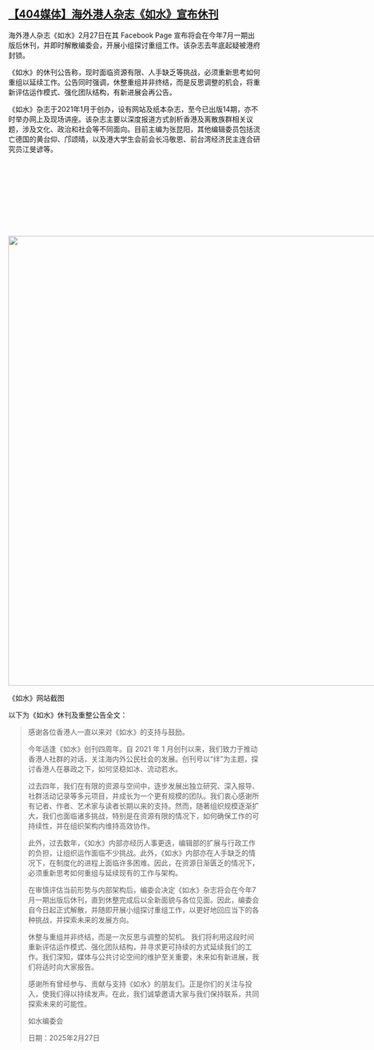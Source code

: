 <!--1740725565000-->
[【404媒体】海外港人杂志《如水》宣布休刊](https://chinadigitaltimes.net/chinese/716161.html)
------

<p>海外港人杂志《如水》2月27日在其 Facebook Page 宣布将会在今年7月一期出版后休刊，并即时解散编委会，开展小组探讨重组工作。该杂志去年底起疑被港府封锁。</p><p>《如水》的休刊公告称，现时面临资源有限、人手缺乏等挑战，必须重新思考如何重组以延续工作。公告同时强调，休整重组并非终结，而是反思调整的机会，将重新评估运作模式、强化团队结构，有新进展会再公告。</p><p>《如水》杂志于2021年1月于创办，设有网站及纸本杂志，至今已出版14期，亦不时举办网上及现场讲座。该杂志主要以深度报道方式剖析香港及离散族群相关议题，涉及文化、政治和社会等不同面向。目前主编为张昆阳，其他编辑委员包括流亡德国的黄台仰、邝颂晴，以及港大学生会前会长冯敬恩、前台湾经济民主连合研究员江旻谚等。</p><div id="attachment_716170" style="width: 910px" class="wp-caption aligncenter"><img decoding="async" aria-describedby="caption-attachment-716170" src="data:image/svg+xml,%3Csvg%20xmlns='http://www.w3.org/2000/svg'%20viewBox='0%200%20900%200'%3E%3C/svg%3E" alt="" width="900" height="" class="size-full wp-image-716170" data-lazy-src="https://chinadigitaltimes.net/chinese/files/2025/02/32-2-scaled.jpg"><noscript><img decoding="async" aria-describedby="caption-attachment-716170" src="https://chinadigitaltimes.net/chinese/files/2025/02/32-2-scaled.jpg" alt="" width="900" height="" class="size-full wp-image-716170"></noscript><p id="caption-attachment-716170" class="wp-caption-text">《如水》网站截图</p></div><p>以下为《如水》休刊及重整公告全文：</p><blockquote><p>感谢各位香港人一直以来对《如水》的支持与鼓励。</p><p>今年适逢《如水》创刊四周年。自 2021 年 1 月创刊以来，我们致力于推动香港人社群的对话，关注海内外公民社会的发展。创刊号以“绊”为主题，探讨香港人在暴政之下，如何坚稳如冰、流动若水。</p><p>过去四年，我们在有限的资源与空间中，逐步发展出独立研究、深入报导、社群活动记录等多元项目，并成长为一个更有规模的团队。我们衷心感谢所有记者、作者、艺术家与读者长期以来的支持。然而，随著组织规模逐渐扩大，我们也面临诸多挑战，特别是在资源有限的情况下，如何确保工作的可持续性，并在组织架构内维持高效协作。</p><p>此外，过去数年，《如水》内部亦经历人事更迭，编辑部的扩展与行政工作的负担，让组织运作面临不少挑战。此外，《如水》内部亦在人手缺乏的情况下，在制度化的进程上面临许多困难。因此，在资源日渐匮乏的情况下，必须重新思考如何重组与延续现有的工作与架构。</p><p>在审慎评估当前形势与内部架构后，编委会决定《如水》杂志将会在今年7月一期出版后休刊，直到休整完成后以全新面貌与各位见面。因此，编委会自今日起正式解散，并随即开展小组探讨重组工作，以更好地回应当下的各种挑战，并探索未来的发展方向。</p><p>休整与重组并非终结，而是一次反思与调整的契机。 我们将利用这段时间重新评估运作模式、强化团队结构，并寻求更可持续的方式延续我们的工作。我们深知，媒体与公共讨论空间的维护至关重要，未来如有新进展，我们将适时向大家报告。</p><p>感谢所有曾经参与、贡献与支持《如水》的朋友们。正是你们的关注与投入，使我们得以持续发声。在此，我们诚挚邀请大家与我们保持联系，共同探索未来的可能性。</p><p>如水编委会</p><p>日期：2025年2月27日</p></blockquote><div class="addtoany_share_save_container addtoany_content addtoany_content_bottom"><div class="a2a_kit a2a_kit_size_32 addtoany_list" data-a2a-url="https://chinadigitaltimes.net/chinese/716161.html" data-a2a-title="【404媒体】海外港人杂志《如水》宣布休刊"><a class="a2a_button_facebook" href="https://www.addtoany.com/add_to/facebook?linkurl=https%3A%2F%2Fchinadigitaltimes.net%2Fchinese%2F716161.html&amp;linkname=%E3%80%90404%E5%AA%92%E4%BD%93%E3%80%91%E6%B5%B7%E5%A4%96%E6%B8%AF%E4%BA%BA%E6%9D%82%E5%BF%97%E3%80%8A%E5%A6%82%E6%B0%B4%E3%80%8B%E5%AE%A3%E5%B8%83%E4%BC%91%E5%88%8A" title="Facebook" rel="nofollow noopener" target="_blank"></a><a class="a2a_button_twitter" href="https://www.addtoany.com/add_to/twitter?linkurl=https%3A%2F%2Fchinadigitaltimes.net%2Fchinese%2F716161.html&amp;linkname=%E3%80%90404%E5%AA%92%E4%BD%93%E3%80%91%E6%B5%B7%E5%A4%96%E6%B8%AF%E4%BA%BA%E6%9D%82%E5%BF%97%E3%80%8A%E5%A6%82%E6%B0%B4%E3%80%8B%E5%AE%A3%E5%B8%83%E4%BC%91%E5%88%8A" title="Twitter" rel="nofollow noopener" target="_blank"></a><a class="a2a_button_telegram" href="https://www.addtoany.com/add_to/telegram?linkurl=https%3A%2F%2Fchinadigitaltimes.net%2Fchinese%2F716161.html&amp;linkname=%E3%80%90404%E5%AA%92%E4%BD%93%E3%80%91%E6%B5%B7%E5%A4%96%E6%B8%AF%E4%BA%BA%E6%9D%82%E5%BF%97%E3%80%8A%E5%A6%82%E6%B0%B4%E3%80%8B%E5%AE%A3%E5%B8%83%E4%BC%91%E5%88%8A" title="Telegram" rel="nofollow noopener" target="_blank"></a><a class="a2a_button_reddit" href="https://www.addtoany.com/add_to/reddit?linkurl=https%3A%2F%2Fchinadigitaltimes.net%2Fchinese%2F716161.html&amp;linkname=%E3%80%90404%E5%AA%92%E4%BD%93%E3%80%91%E6%B5%B7%E5%A4%96%E6%B8%AF%E4%BA%BA%E6%9D%82%E5%BF%97%E3%80%8A%E5%A6%82%E6%B0%B4%E3%80%8B%E5%AE%A3%E5%B8%83%E4%BC%91%E5%88%8A" title="Reddit" rel="nofollow noopener" target="_blank"></a><a class="a2a_button_whatsapp" href="https://www.addtoany.com/add_to/whatsapp?linkurl=https%3A%2F%2Fchinadigitaltimes.net%2Fchinese%2F716161.html&amp;linkname=%E3%80%90404%E5%AA%92%E4%BD%93%E3%80%91%E6%B5%B7%E5%A4%96%E6%B8%AF%E4%BA%BA%E6%9D%82%E5%BF%97%E3%80%8A%E5%A6%82%E6%B0%B4%E3%80%8B%E5%AE%A3%E5%B8%83%E4%BC%91%E5%88%8A" title="WhatsApp" rel="nofollow noopener" target="_blank"></a><a class="a2a_button_email" href="https://www.addtoany.com/add_to/email?linkurl=https%3A%2F%2Fchinadigitaltimes.net%2Fchinese%2F716161.html&amp;linkname=%E3%80%90404%E5%AA%92%E4%BD%93%E3%80%91%E6%B5%B7%E5%A4%96%E6%B8%AF%E4%BA%BA%E6%9D%82%E5%BF%97%E3%80%8A%E5%A6%82%E6%B0%B4%E3%80%8B%E5%AE%A3%E5%B8%83%E4%BC%91%E5%88%8A" title="Email" rel="nofollow noopener" target="_blank"></a><a class="a2a_button_copy_link" href="https://www.addtoany.com/add_to/copy_link?linkurl=https%3A%2F%2Fchinadigitaltimes.net%2Fchinese%2F716161.html&amp;linkname=%E3%80%90404%E5%AA%92%E4%BD%93%E3%80%91%E6%B5%B7%E5%A4%96%E6%B8%AF%E4%BA%BA%E6%9D%82%E5%BF%97%E3%80%8A%E5%A6%82%E6%B0%B4%E3%80%8B%E5%AE%A3%E5%B8%83%E4%BC%91%E5%88%8A" title="Copy Link" rel="nofollow noopener" target="_blank"></a><a class="a2a_dd addtoany_share_save addtoany_share" href="https://www.addtoany.com/share"></a></div></div>
